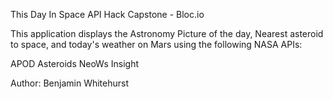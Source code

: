 This Day In Space
API Hack Capstone - Bloc.io

This application displays the Astronomy Picture of the day, Nearest asteroid to space, and today's weather on Mars using the following NASA APIs: 

APOD
Asteroids NeoWs
Insight

Author: Benjamin Whitehurst 
